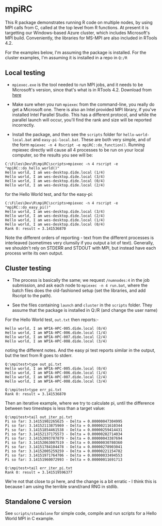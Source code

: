 # mpiRC

This R package demonstrates running R code on multiple nodes, by using
MPI calls from C, called at the top level from R functions. At present
it is targetting our Windows-based Azure cluster, which includes 
Microsoft's MPI build. Conveniently, the libraries for MS-MPI are
also included in RTools 4.2.

For the examples below, I'm assuming the package is installed. For 
the cluster examples, I'm assuming it is installed in a repo in `Q:/R`

## Local testing

* `mpiexec.exe` is the tool needed to run MPI jobs, and it needs to be
Microsoft's version, since that's what is in RTools 4.2.
Download from [here](https://www.microsoft.com/en-us/download/confirmation.aspx?id=100593)

* Make sure when you run `mpiexec` from the command-line, you really
do get a Microsoft one. There is also an Intel provided MPI library, 
if you've installed Intel Parallel Studio. This has a different protocol,
and while the parallel launch will occur, you'll find the rank and size 
will be reported incorrectly.

* Install the package, and then see the `scripts` folder for
`hello-world-local.bat` and `easy-pi-local.bat`. These are both very simple, and of the form
`mpiexec -n 4 Rscript -e mpiRC::do_function()`. Running mpiexec directly will cause all 4
processes to be run on your local computer, so the results you see will be:

```
C:\Files\Dev\R\mpiRC\scripts>mpiexec -n 4 rscript -e "mpiRC::do_hello_world()"
Hello world, I am wes-desktop.dide.local (1/4)
Hello world, I am wes-desktop.dide.local (3/4)
Hello world, I am wes-desktop.dide.local (0/4)
Hello world, I am wes-desktop.dide.local (2/4)
```
for the Hello World test, and for the easy-pi:

```
C:\Files\Dev\R\mpiRC\scripts>mpiexec -n 4 rscript -e "mpiRC::do_easy_pi()"
Hello world, I am wes-desktop.dide.local (3/4)
Hello world, I am wes-desktop.dide.local (2/4)
Hello world, I am wes-desktop.dide.local (1/4)
Hello world, I am wes-desktop.dide.local (0/4)
Rank 0: result = 3.141536870
```

Note the different orders of reporting - text from the different processes is
interleaved (sometimes very clumsily if you output a lot of text). Generally,
we shouldn't rely on STDERR and STDOUT with MPI, but instead have each 
process write its own output. 

## Cluster testing

* The process is basically the same; we request `/numnodes:4` in the job submission,
and ask each node to `mpiexec -n 4 run.bat`, where the batch files does the 
old-fashioned setup (set the libraries, and add Rscript to the path).

* See the files containing `launch` and `cluster` in the `scripts` folder. They
assume that the package is installed in Q:/R (and change the user name)

For the Hello World test, `out.txt` then reports:-
```
Hello world, I am WPIA-HPC-005.dide.local (0/4)
Hello world, I am WPIA-HPC-006.dide.local (1/4)
Hello world, I am WPIA-HPC-007.dide.local (2/4)
Hello world, I am WPIA-HPC-008.dide.local (3/4)
```
noting the different notes. And the easy pi test reports similar in the output, 
but the text from R goes to stderr. 

```
Q:\mpitest>type out_pi.txt
Hello world, I am WPIA-HPC-005.dide.local (0/4)
Hello world, I am WPIA-HPC-006.dide.local (1/4)
Hello world, I am WPIA-HPC-007.dide.local (2/4)
Hello world, I am WPIA-HPC-008.dide.local (3/4)

Q:\mpitest>type err_pi.txt
Rank 0: result = 3.141536870
```

Then an iterative example, where we try to calculate pi, until the difference
between two timesteps is less than a target value:

```
Q:\mpitest>tail out_iter_pi.txt
Pi so far: 3.14151902265625 - Delta = 0.00000047304995
Pi so far: 3.14152113875969 - Delta = 0.00000211610344
Pi so far: 3.14151854461538 - Delta = 0.00000259414431
Pi so far: 3.14152137175573 - Delta = 0.00000282714034
Pi so far: 3.14152093787879 - Delta = 0.00000043387694
Pi so far: 3.14152063007519 - Delta = 0.00000030780360
Pi so far: 3.14151784104478 - Delta = 0.00000278903041
Pi so far: 3.14152005259259 - Delta = 0.00000221154782
Pi so far: 3.14151971764706 - Delta = 0.00000033494553
Pi so far: 3.14151960072993 - Delta = 0.00000011691713

Q:\mpitest>tail err_iter_pi.txt
Rank 0: result = 3.141519596377
```

We're not that close to pi here, and the change is a bit erratic - I think 
this is because I am using the terrible srand/rand RNG in stdlib.

## Standalone C version

See `scripts/standalone` for simple code, compile and run scripts for
a Hello World MPI in C example.
